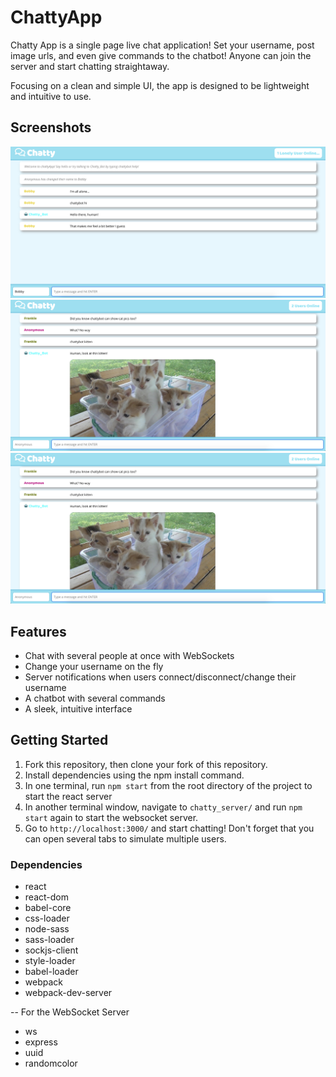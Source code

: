 # ChattyApp

Chatty App is a single page live chat application! Set your username, post image urls, and even give commands to the chatbot! Anyone can join the server and start chatting straightaway.

Focusing on a clean and simple UI, the app is designed to be lightweight and intuitive to use.

## Screenshots

![interact with chattybot](https://github.com/louisriehl/chattyApp/blob/master/build/chattybot.png?raw=true)
![chat with other users](https://github.com/louisriehl/chattyApp/blob/master/build/chattybot_images.png?raw=true)
![chatty bot features](https://github.com/louisriehl/chattyApp/blob/master/build/chattybot_images.png?raw=true)

## Features

* Chat with several people at once with WebSockets
* Change your username on the fly
* Server notifications when users connect/disconnect/change their username
* A chatbot with several commands
* A sleek, intuitive interface

## Getting Started
1. Fork this repository, then clone your fork of this repository.
2. Install dependencies using the npm install command.
3. In one terminal, run `npm start` from the root directory of the project to start the react server
4. In another terminal window, navigate to `chatty_server/` and run `npm start` again to start the websocket server.
5. Go to `http://localhost:3000/` and start chatting! Don't forget that you can open several tabs to simulate multiple users.

### Dependencies

* react
* react-dom
* babel-core
* css-loader
* node-sass
* sass-loader
* sockjs-client
* style-loader
* babel-loader
* webpack
* webpack-dev-server

-- For the WebSocket Server

* ws
* express
* uuid
* randomcolor
